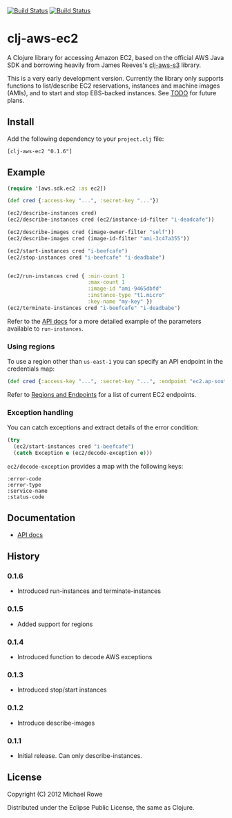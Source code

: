[![Build Status](https://buildhive.cloudbees.com/job/mrowe/job/clj-aws-ec2/badge/icon)](https://buildhive.cloudbees.com/job/mrowe/job/clj-aws-ec2/)
[![Build Status](https://travis-ci.org/mrowe/clj-aws-ec2.png)](https://travis-ci.org/mrowe/clj-aws-ec2)

# clj-aws-ec2

A Clojure library for accessing Amazon EC2, based on the official AWS
Java SDK and borrowing heavily from James Reeves's [clj-aws-s3][]
library.

This is a very early development version. Currently the library only
supports functions to list/describe EC2 reservations, instances and
machine images (AMIs), and to start and stop EBS-backed instances. See
[TODO][] for future plans.

[clj-aws-s3]: https://github.com/weavejester/clj-aws-s3
[TODO]: https://github.com/mrowe/clj-aws-ec2/wiki/TODO

## Install

Add the following dependency to your `project.clj` file:

    [clj-aws-ec2 "0.1.6"]

## Example

```clojure
(require '[aws.sdk.ec2 :as ec2])

(def cred {:access-key "...", :secret-key "..."})

(ec2/describe-instances cred)
(ec2/describe-instances cred (ec2/instance-id-filter "i-deadcafe"))

(ec2/describe-images cred (image-owner-filter "self"))
(ec2/describe-images cred (image-id-filter "ami-3c47a355"))

(ec2/start-instances cred "i-beefcafe")
(ec2/stop-instances cred "i-beefcafe" "i-deadbabe")


(ec2/run-instances cred { :min-count 1
                          :max-count 1
                          :image-id "ami-9465dbfd"
                          :instance-type "t1.micro"
                          :key-name "my-key" })
(ec2/terminate-instances cred "i-beefcafe" "i-deadbabe")
```

Refer to the
[API docs](http://mikerowecode.com/clj-aws-ec2/aws.sdk.ec2.html#var-run-instances)
for a more detailed example of the parameters available to
`run-instances`.

### Using regions

To use a region other than `us-east-1` you can specify an API endpoint
in the credentials map:

```clojure
(def cred {:access-key "...", :secret-key "...", :endpoint "ec2.ap-southeast-2.amazonaws.com"})
```

Refer to [Regions and Endpoints][] for a list of current EC2 endpoints.

[Regions and Endpoints]: http://docs.amazonwebservices.com/general/latest/gr/rande.html#ec2_region

### Exception handling

You can catch exceptions and extract details of the error condition:

```clojure
(try
  (ec2/start-instances cred "i-beefcafe")
  (catch Exception e (ec2/decode-exception e)))
```

`ec2/decode-exception` provides a map with the following keys:

    :error-code
    :error-type
    :service-name
    :status-code


## Documentation

* [API docs](http://mrowe.github.com/clj-aws-ec2/)

## History

### 0.1.6

 * Introduced run-instances and terminate-instances

### 0.1.5

 * Added support for regions

### 0.1.4

 * Introduced function to decode AWS exceptions

### 0.1.3

 * Introduced stop/start instances

### 0.1.2

 * Introduce describe-images

### 0.1.1

 * Initial release. Can only describe-instances.


## License

Copyright (C) 2012 Michael Rowe

Distributed under the Eclipse Public License, the same as Clojure.
